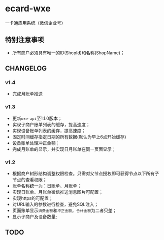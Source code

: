 # ecard-wxe
一卡通应用系统（微信企业号）

## 特别注意事项
- 所有商户必须具有唯一的ID(ShopId)和名称(ShopName)；

## CHANGELOG

### v1.4

- 完成月账单推送

### v1.3

- 更新`wxe-api`至1.1.0版本；
- 实现子商户账单列表的缓存，提高速度；
- 实现设备账单列表的缓存，提高速度；
- 固定时间缓存指定日期的所有数据(默认为早上6点开始缓存)
- 设备账单处理冲正金额；
- 完成月账单的显示，并实现日月账单在同一页面显示；


### v1.2

- 根据商户树形结构调整权限检查。只需对父节点授权即可获得节点以下所有子节点的查看权限；
- 账单名称统一为：日账单、月账单；
- 实现日账单、月账单微信推送消息图片可配置；
- 实现https的可配置；
- 对URL输入的参数进行检查，避免SQL注入；
- 页面账单显示`消费金额`和`冲正金额`，`合计金额`为二者只差；
- 显示子商户及设备数量;

## TODO
